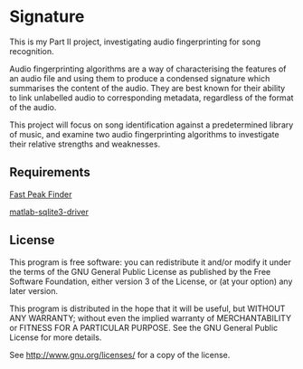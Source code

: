 Signature
=========

This is my Part II project, investigating audio fingerprinting for song recognition.

Audio fingerprinting algorithms are a way of characterising the features of an audio file and using them to produce a condensed signature which summarises the content of the audio. They are best known for their ability to link unlabelled audio to corresponding metadata, regardless of the format of the audio. 

This project will focus on song identification against a predetermined library of music, and examine two audio fingerprinting algorithms to investigate their relative strengths and weaknesses.


Requirements
------------

[Fast Peak Finder](http://www.mathworks.com/matlabcentral/fileexchange/37388-fast-2d-peak-finder)

[matlab-sqlite3-driver](https://github.com/kyamagu/matlab-sqlite3-driver)

License
-------

This program is free software: you can redistribute it and/or modify
it under the terms of the GNU General Public License as published by
the Free Software Foundation, either version 3 of the License, or
(at your option) any later version.

This program is distributed in the hope that it will be useful,
but WITHOUT ANY WARRANTY; without even the implied warranty of
MERCHANTABILITY or FITNESS FOR A PARTICULAR PURPOSE.  See the
GNU General Public License for more details.

See http://www.gnu.org/licenses/ for a copy of the license.